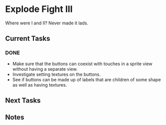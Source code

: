 # Explode Fight III
Where were I and II? Never made it lads.

## Current Tasks

### DONE
- Make sure that the buttons can coexist with touches in a sprite view without having a separate view.
- Investigate setting textures on the buttons.
- See if buttons can be made up of labels that are children of some shape as well as having textures.

## Next Tasks

## Notes
